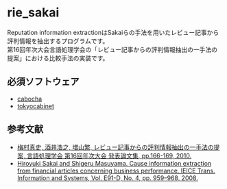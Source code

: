 # rie_sakai
Reputation information extractionはSakaiらの手法を用いたレビュー記事から評判情報を抽出するプログラムです。  
第16回年次大会言語処理学会の「レビュー記事からの評判情報抽出の一手法の提案」における比較手法の実装です。

## 必須ソフトウェア
- [cabocha](https://taku910.github.io/cabocha/ "cabocha")
- [tokyocabinet](https://fallabs.com/tokyocabinet/index.ja.html "tokyocabinet")

## 参考文献
- [梅村真史, 酒井浩之, 増山繁, レビュー記事からの評判情報抽出の一手法の提案, 言語処理学会 第16回年次大会 発表論文集, pp.166-169, 2010.](http://www.anlp.jp/proceedings/annual_meeting/2010/pdf_dir/A2-2.pdf "梅村真史, 酒井浩之, 増山繁, レビュー記事からの評判情報抽出の一手法の提案, 言語処理学会 第16回年次大会 発表論文集, pp.166-169, 2010.")
- [Hiroyuki Sakai and Shigeru Masuyama. Cause information extraction from financial articles concerning business performance. IEICE Trans. Information and Systems, Vol. E91-D, No. 4, pp. 959–968, 2008.](https://www.jstage.jst.go.jp/article/transinf/E91.D/4/E91.D_4_959/_pdf/-char/en "Hiroyuki Sakai and Shigeru Masuyama. Cause information extraction from financial articles concerning business performance. IEICE Trans. Information and Systems, Vol. E91-D, No. 4, pp. 959–968, 2008.")
